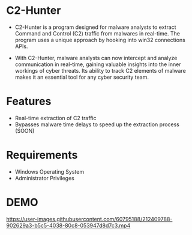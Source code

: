 # C2-Hunter

* C2-Hunter is a program designed for malware analysts to extract Command and Control (C2) traffic from malwares in real-time. The program uses a unique approach by hooking into win32 connections APIs.

* With C2-Hunter, malware analysts can now intercept and analyze communication in real-time, gaining valuable insights into the inner workings of cyber threats. Its ability to track C2 elements of malware makes it an essential tool for any cyber security team.

# Features
* Real-time extraction of C2 traffic
* Bypasses malware time delays to speed up the extraction process (SOON)

# Requirements

* Windows Operating System
* Administrator Privileges

# DEMO

https://user-images.githubusercontent.com/60795188/212409788-902629a3-b5c5-4038-80c8-053947d8d7c3.mp4

